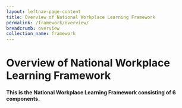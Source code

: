 ```yaml
---
layout: leftnav-page-content
title: Overview of National Workplace Learning Framework
permalink: /framework/overview/
breadcrumb: overview
collection_name: framework
---
```


# **Overview of National Workplace Learning Framework**

#### This is the National Workplace Learning Framework consisting of 6 components.

